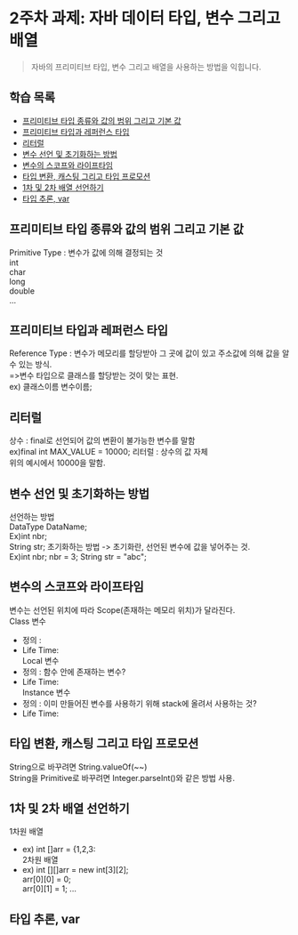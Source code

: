 # 2주차 과제: 자바 데이터 타입, 변수 그리고 배열 
> 자바의 프리미티브 타입, 변수 그리고 배열을 사용하는 방법을 익힙니다.

## 학습 목록
- [프리미티브 타입 종류와 값의 범위 그리고 기본 값](#프리미티브-타입-종류와-값의-범위-그리고-기본-값)
- [프리미티브 타입과 레퍼런스 타입](#프리미티브-타입과-레퍼런스-타입)
- [리터럴](#리터럴)
- [변수 선언 및 초기화하는 방법](#변수-선언-및-초기화하는-방법)
- [변수의 스코프와 라이프타임](#변수의-스코프와-라이프타임)
- [타입 변환, 캐스팅 그리고 타입 프로모션](#타입-변환,-캐스팅-그리고-타입-프로모션)
- [1차 및 2차 배열 선언하기](#1차-및-2차-배열-선언하기)
- [타입 추론, var](#타입-추론,-var)

## 프리미티브 타입 종류와 값의 범위 그리고 기본 값
Primitive Type : 변수가 값에 의해 결정되는 것  
int  
char  
long  
double  
...  
## 프리미티브 타입과 레퍼런스 타입
Reference Type : 변수가 메모리를 할당받아 그 곳에 값이 있고 주소값에 의해 값을 알 수 있는 방식.  
=>변수 타입으로 클래스를 할당받는 것이 맞는 표현.  
ex) 클래스이름 변수이름;
## 리터럴
상수 : final로 선언되어 값의 변환이 불가능한 변수를 말함  
ex)final int MAX_VALUE = 10000;
리터럴 : 상수의 값 자체  
위의 예시에서 10000을 말함.
## 변수 선언 및 초기화하는 방법 
선언하는 방법  
DataType DataName;  
Ex)int nbr;  
   String str;
초기화하는 방법
-> 초기화란, 선언된 변수에 값을 넣어주는 것.  
Ex)int nbr;
  nbr = 3;
  String str = "abc";

## 변수의 스코프와 라이프타임  
변수는 선언된 위치에 따라 Scope(존재하는 메모리 위치)가 달라진다.  
Class 변수  
 - 정의 : 
 - Life Time:  
Local 변수
 - 정의 : 함수 안에 존재하는 변수?  
 - Life Time:  
Instance 변수 
 - 정의 : 이미 만들어진 변수를 사용하기 위해 stack에 올려서 사용하는 것?  
 - Life Time:  


## 타입 변환, 캐스팅 그리고 타입 프로모션
String으로 바꾸려면 String.valueOf(~~)  
String을 Primitive로 바꾸려면 Integer.parseInt()와 같은 방법 사용.
## 1차 및 2차 배열 선언하기  
1차원 배열  
 - ex) int []arr = {1,2,3:  
2차원 배열  
 - ex) int [][]arr = new int[3][2];  
 arr[0][0] = 0;  
 arr[0][1] = 1; ...  
## 타입 추론, var
